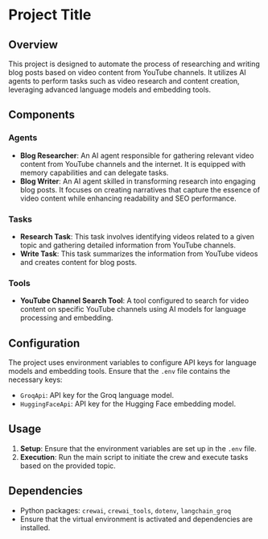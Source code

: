 # Project Title

## Overview

This project is designed to automate the process of researching and writing blog posts based on video content from YouTube channels. It utilizes AI agents to perform tasks such as video research and content creation, leveraging advanced language models and embedding tools.

## Components

### Agents

- **Blog Researcher**: An AI agent responsible for gathering relevant video content from YouTube channels and the internet. It is equipped with memory capabilities and can delegate tasks.
- **Blog Writer**: An AI agent skilled in transforming research into engaging blog posts. It focuses on creating narratives that capture the essence of video content while enhancing readability and SEO performance.

### Tasks

- **Research Task**: This task involves identifying videos related to a given topic and gathering detailed information from YouTube channels.
- **Write Task**: This task summarizes the information from YouTube videos and creates content for blog posts.

### Tools

- **YouTube Channel Search Tool**: A tool configured to search for video content on specific YouTube channels using AI models for language processing and embedding.

## Configuration

The project uses environment variables to configure API keys for language models and embedding tools. Ensure that the `.env` file contains the necessary keys:

- `GroqApi`: API key for the Groq language model.
- `HuggingFaceApi`: API key for the Hugging Face embedding model.

## Usage

1. **Setup**: Ensure that the environment variables are set up in the `.env` file.
2. **Execution**: Run the main script to initiate the crew and execute tasks based on the provided topic.

## Dependencies

- Python packages: `crewai`, `crewai_tools`, `dotenv`, `langchain_groq`
- Ensure that the virtual environment is activated and dependencies are installed.


